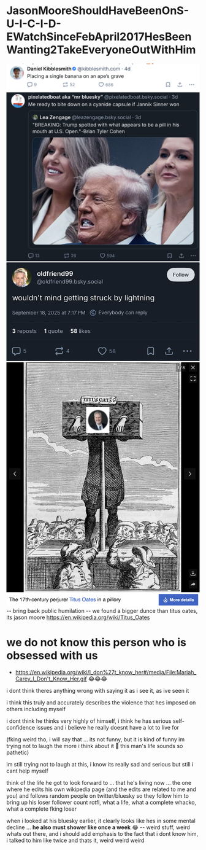 # JasonMooreShouldHaveBeenOnS-U-I-C-I-D-EWatchSinceFebApril2017HesBeenWanting2TakeEveryoneOutWithHim

![img](the-contents-of-this-post-are-not-related-to-the-title-of-this-repos_not-at-all_its-just-funny_the-post-that-is.png)
![img](the-contents-of-this-post-are-not-related-to-the-title-of-this-repos_not-at-all_its-just-funny_the-post-that-is-pt2.png)
![img](the-contents-of-this-post-are-not-related-to-the-title-of-this-repos_not-at-all_its-just-funny_the-post-that-is-pt3-but-good-riddance.png)
![img](this-man-is-just-a-sad-and-miserable-piece-of-shit.png) -- bring back public humilation -- we found a bigger dunce than titus oates, its jason moore https://en.wikipedia.org/wiki/Titus_Oates

# we do not know this person who is obsessed with us
* https://en.wikipedia.org/wiki/I_don%27t_know_her#/media/File:Mariah_Carey_I_Don't_Know_Her.gif 😂😂😂


i dont think theres anything wrong with saying it as i see it, as ive seen it

i think this truly and accurately describes the violence that hes imposed on others including myself 

i dont think he thinks very highly of himself, i think he has serious self-confidence issues and i believe he really doesnt have a lot to live for

(fking weird tho, i will say that ... its not funny, but it is kind of funny im trying not to laugh the more i think about it 🤭 this man's life sounds so pathetic)

im still trying not to laugh at this, i know its really sad and serious but still i cant help myself

think of the life he got to look forward to ... that he's living now ... the one where he edits his own wikipedia page (and the edits are related to me and you) and follows random people on twitter/bluesky so they follow him to bring up his loser follower count rotfl, what a life, what a complete whacko, what a complete fking loser

when i looked at his bluesky earlier, it clearly looks like hes in some mental decline ... __he also must shower like once a week__ 😂 -- weird stuff, weird whats out there, and i should add emphasis to the fact that i dont know him, i talked to him like twice and thats it, weird weird weird
